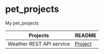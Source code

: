 # pet_projects
My pet_projects

| Projects | README |
| ------ | ------ |
| Weather REST API service | [Project](https://github.com/Nemocoder/pet_projects/tree/master/weather/) |
